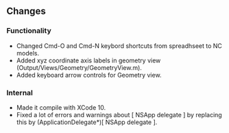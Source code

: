 

## Changes

### Functionality
* Changed Cmd-O and Cmd-N keybord shortcuts from spreadhseet to NC models.
* Added xyz coordinate axis labels in geometry view (Output/Views/Geometry/GeometryView.m).
* Added keyboard arrow controls for Geometry view.

### Internal
* Made it compile with XCode 10.
* Fixed a lot of errors and warnings about [ NSApp delegate ] by replacing this by (ApplicationDelegate*)[ NSApp delegate ].

